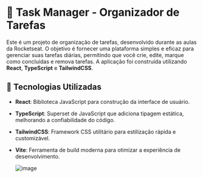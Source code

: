 # 📝 **Task Manager - Organizador de Tarefas**

Este é um projeto de organização de tarefas, desenvolvido durante as aulas da Rocketseat. O objetivo é fornecer uma plataforma simples e eficaz para gerenciar suas tarefas diárias, permitindo que você crie, edite, marque como concluídas e remova tarefas. A aplicação foi construída utilizando **React**, **TypeScript** e **TailwindCSS**.

## 🔧 **Tecnologias Utilizadas**

- **React**: Biblioteca JavaScript para construção da interface de usuário.
- **TypeScript**: Superset de JavaScript que adiciona tipagem estática, melhorando a confiabilidade do código.
- **TailwindCSS**: Framework CSS utilitário para estilização rápida e customizável.
- **Vite**: Ferramenta de build moderna para otimizar a experiência de desenvolvimento.

  ![image](https://github.com/user-attachments/assets/f3ebabd6-a956-4c14-b6fa-0ed84da803a7)
